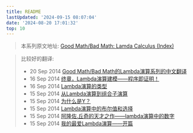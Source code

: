 ```yaml
---
title: README
lastUpdated: '2024-09-15 08:07:04'
date: '2024-08-20 17:01:32'
top: 10
---
```

> 本系列原文地址: [Good Math/Bad Math: Lamda Calculus (Index)](https://goodmath.blogspot.com/2006/06/lamda-calculus-index.html)

> 比较好的翻译:
>
> - 20 Sep 2014 [Good Math/Bad Math的Lambda演算系列的中文翻译](http://cgnail.github.io/academic/lambda-index/)
> - 16 Sep 2014 [终章，Lambda演算建模——程序即证明！](http://cgnail.github.io/academic/lambda-7/)
> - 16 Sep 2014 [Lambda演算的类型](http://cgnail.github.io/academic/lambda-6/)
> - 15 Sep 2014 [从Lambda演算到组合子演算](http://cgnail.github.io/academic/lambda-5/)
> - 15 Sep 2014 [为什么是Y？](http://cgnail.github.io/academic/lambda-4/)
> - 15 Sep 2014 [Lambda演算中的布尔值和选择](http://cgnail.github.io/academic/lambda-3/)
> - 15 Sep 2014 [阿隆佐.丘奇的天才之作——lambda演算中的数字](http://cgnail.github.io/academic/lambda-2/)
> - 15 Sep 2014 [我的最爱Lambda演算——开篇](http://cgnail.github.io/academic/lambda-1/)
